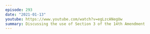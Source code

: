 ```yaml
---
episode: 293
date: "2021-01-13"
youtube: https://www.youtube.com/watch?v=egLzcANegUw
summary: Discussing the use of Section 3 of the 14th Amendment
---
```

